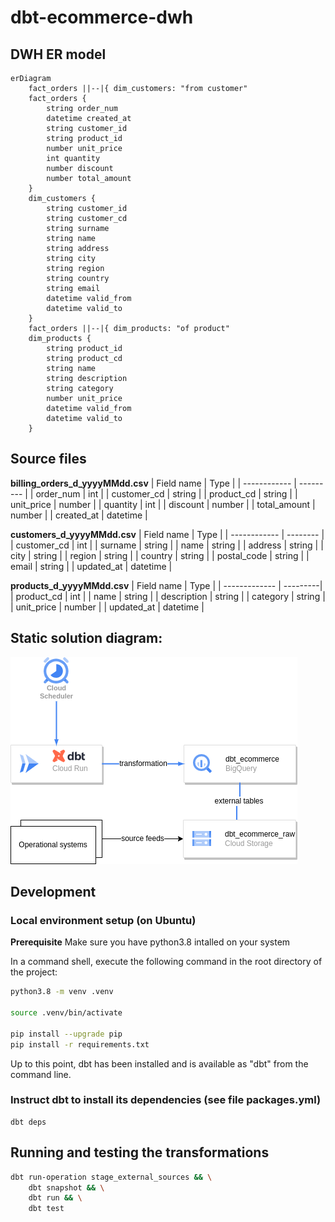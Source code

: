 # dbt-ecommerce-dwh

## DWH ER model
```mermaid
erDiagram
    fact_orders ||--|{ dim_customers: "from customer"
    fact_orders {
        string order_num
        datetime created_at
        string customer_id
        string product_id
        number unit_price
        int quantity
        number discount
        number total_amount
    }
    dim_customers {
        string customer_id
        string customer_cd
        string surname
        string name
        string address
        string city
        string region
        string country
        string email
        datetime valid_from
        datetime valid_to
    }
    fact_orders ||--|{ dim_products: "of product"
    dim_products {
        string product_id
        string product_cd
        string name
        string description
        string category
        number unit_price
        datetime valid_from
        datetime valid_to
    }
```
## Source files
**billing_orders_d_yyyyMMdd.csv**
| Field name   | Type      |
| ------------ | --------- |
| order_num    | int       |
| customer_cd  | string    |
| product_cd   | string    |
| unit_price   | number    |
| quantity     | int       |
| discount     | number    |
| total_amount | number    |
| created_at   | datetime  |

**customers_d_yyyyMMdd.csv**
| Field name   | Type     |
| ------------ | -------- |
| customer_cd  | int      |
| surname      | string   |
| name         | string   |
| address      | string   |
| city         | string   |
| region       | string   |
| country      | string   |
| postal_code  | string   |
| email        | string   |
| updated_at   | datetime |

**products_d_yyyyMMdd.csv**
| Field name    | Type     |
| ------------- | ---------|
| product_cd    | int      |
| name          | string   |
| description   | string   |
| category      | string   |
| unit_price    | number   |
| updated_at    | datetime |

## Static solution diagram:
![Static solution diagram](docs/Solution_diagram.drawio.png "a title")

## Development

### Local environment setup (on Ubuntu)

**Prerequisite** Make sure you have python3.8 intalled on your system

In a command shell, execute the following command in the root directory of the project:
```bash
python3.8 -m venv .venv

source .venv/bin/activate

pip install --upgrade pip
pip install -r requirements.txt
```

Up to this point, dbt has been installed and is available as "dbt" from the command line.

### Instruct dbt to install its dependencies (see file packages.yml)
```
dbt deps
```

## Running and testing the transformations
```bash
dbt run-operation stage_external_sources && \
    dbt snapshot && \
    dbt run && \
    dbt test
```